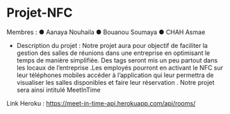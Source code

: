 # Projet-NFC

Membres :
● Aanaya Nouhaila
● Bouanou Soumaya
● CHAH Asmae

- Description du projet :
Notre projet aura pour objectif de faciliter la gestion des salles de réunions dans
une entreprise en optimisant le temps de manière simplifiée. Des tags seront mis
un peu partout dans les locaux de l’entreprise .Les employés pourront en
activant le NFC sur leur téléphones mobiles accéder à l’application qui leur
permettra de visualiser les salles disponibles et faire leur réservation .
Notre projet sera ainsi intitulé MeetInTime

Link Heroku : https://meet-in-time-api.herokuapp.com/api/rooms/
